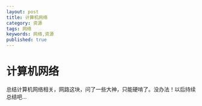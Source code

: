 ```yaml
---
layout: post
title: 计算机网络
category: 资源
tags: 网络
keywords: 网络,资源
published: true
---
```


# 计算机网络

总结计算机网络相关，网路这块，问了一些大神，只能硬啃了。没办法！以后持续总结吧...